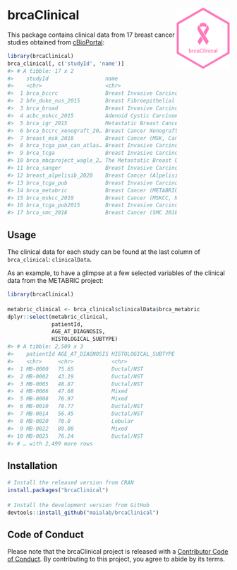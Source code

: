 
<!-- README.md is generated from README.Rmd. Please edit that file -->

# brcaClinical <img src='man/figures/logo.svg' align="right" height="139" />

<!-- badges: start -->

<!-- badges: end -->

This package contains clinical data from 17 breast cancer studies
obtained from [cBioPortal](https://cbioportal.org):

``` r
library(brcaClinical)
brca_clinical[, c('studyId', 'name')]
#> # A tibble: 17 x 2
#>    studyId                  name                                                
#>    <chr>                    <chr>                                               
#>  1 brca_bccrc               Breast Invasive Carcinoma (British Columbia, Nature…
#>  2 bfn_duke_nus_2015        Breast Fibroepithelial Tumors (Duke-NUS, Nat Genet …
#>  3 brca_broad               Breast Invasive Carcinoma (Broad, Nature 2012)      
#>  4 acbc_mskcc_2015          Adenoid Cystic Carcinoma of the Breast (MSKCC, J Pa…
#>  5 brca_igr_2015            Metastatic Breast Cancer (INSERM, PLoS Med 2016)    
#>  6 brca_bccrc_xenograft_20… Breast Cancer Xenografts (British Columbia, Nature …
#>  7 breast_msk_2018          Breast Cancer (MSK, Cancer Cell 2018)               
#>  8 brca_tcga_pan_can_atlas… Breast Invasive Carcinoma (TCGA, PanCancer Atlas)   
#>  9 brca_tcga                Breast Invasive Carcinoma (TCGA, Firehose Legacy)   
#> 10 brca_mbcproject_wagle_2… The Metastatic Breast Cancer Project (Provisional, …
#> 11 brca_sanger              Breast Invasive Carcinoma (Sanger, Nature 2012)     
#> 12 breast_alpelisib_2020    Breast Cancer (Alpelisib plus AI, Nature Cancer 202…
#> 13 brca_tcga_pub            Breast Invasive Carcinoma (TCGA, Nature 2012)       
#> 14 brca_metabric            Breast Cancer (METABRIC, Nature 2012 & Nat Commun 2…
#> 15 brca_mskcc_2019          Breast Cancer (MSKCC, NPJ Breast Cancer 2019)       
#> 16 brca_tcga_pub2015        Breast Invasive Carcinoma (TCGA, Cell 2015)         
#> 17 brca_smc_2018            Breast Cancer (SMC 2018)
```

## Usage

The clinical data for each study can be found at the last column of
`brca_clinical`: `clinicalData`.

As an example, to have a glimpse at a few selected variables of the
clinical data from the METABRIC project:

``` r
library(brcaClinical)

metabric_clinical <- brca_clinical$clinicalData$brca_metabric
dplyr::select(metabric_clinical,
              patientId,
              AGE_AT_DIAGNOSIS,
              HISTOLOGICAL_SUBTYPE)
#> # A tibble: 2,509 x 3
#>    patientId AGE_AT_DIAGNOSIS HISTOLOGICAL_SUBTYPE
#>    <chr>     <chr>            <chr>               
#>  1 MB-0000   75.65            Ductal/NST          
#>  2 MB-0002   43.19            Ductal/NST          
#>  3 MB-0005   48.87            Ductal/NST          
#>  4 MB-0006   47.68            Mixed               
#>  5 MB-0008   76.97            Mixed               
#>  6 MB-0010   78.77            Ductal/NST          
#>  7 MB-0014   56.45            Ductal/NST          
#>  8 MB-0020   70.0             Lobular             
#>  9 MB-0022   89.08            Mixed               
#> 10 MB-0025   76.24            Ductal/NST          
#> # … with 2,499 more rows
```

## Installation

``` r
# Install the released version from CRAN
install.packages("brcaClinical")

# Install the development version from GitHub
devtools::install_github("maialab/brcaClinical")
```

## Code of Conduct

Please note that the brcaClinical project is released with a
[Contributor Code of
Conduct](https://contributor-covenant.org/version/2/0/CODE_OF_CONDUCT.html).
By contributing to this project, you agree to abide by its terms.
